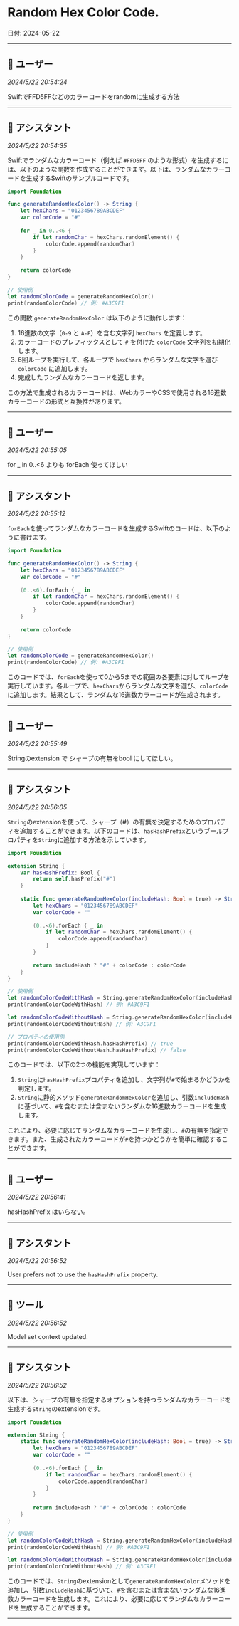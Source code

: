 # Random Hex Color Code.

日付: 2024-05-22

---

## 👤 ユーザー
*2024/5/22 20:54:24*

SwiftでFFD5FFなどのカラーコードをrandomに生成する方法

---

## 🤖 アシスタント
*2024/5/22 20:54:35*

Swiftでランダムなカラーコード（例えば `#FFD5FF` のような形式）を生成するには、以下のような関数を作成することができます。以下は、ランダムなカラーコードを生成するSwiftのサンプルコードです。

```swift
import Foundation

func generateRandomHexColor() -> String {
    let hexChars = "0123456789ABCDEF"
    var colorCode = "#"
    
    for _ in 0..<6 {
        if let randomChar = hexChars.randomElement() {
            colorCode.append(randomChar)
        }
    }
    
    return colorCode
}

// 使用例
let randomColorCode = generateRandomHexColor()
print(randomColorCode) // 例: #A3C9F1
```

この関数 `generateRandomHexColor` は以下のように動作します：
1. 16進数の文字（`0-9` と `A-F`）を含む文字列 `hexChars` を定義します。
2. カラーコードのプレフィックスとして `#` を付けた `colorCode` 文字列を初期化します。
3. 6回ループを実行して、各ループで `hexChars` からランダムな文字を選び `colorCode` に追加します。
4. 完成したランダムなカラーコードを返します。

この方法で生成されるカラーコードは、WebカラーやCSSで使用される16進数カラーコードの形式と互換性があります。

---

## 👤 ユーザー
*2024/5/22 20:55:05*

for \_ in 0..&lt;6 よりも forEach 使ってほしい

---

## 🤖 アシスタント
*2024/5/22 20:55:12*

`forEach`を使ってランダムなカラーコードを生成するSwiftのコードは、以下のように書けます。

```swift
import Foundation

func generateRandomHexColor() -> String {
    let hexChars = "0123456789ABCDEF"
    var colorCode = "#"
    
    (0..<6).forEach { _ in
        if let randomChar = hexChars.randomElement() {
            colorCode.append(randomChar)
        }
    }
    
    return colorCode
}

// 使用例
let randomColorCode = generateRandomHexColor()
print(randomColorCode) // 例: #A3C9F1
```

このコードでは、`forEach`を使って0から5までの範囲の各要素に対してループを実行しています。各ループで、`hexChars`からランダムな文字を選び、`colorCode`に追加します。結果として、ランダムな16進数カラーコードが生成されます。

---

## 👤 ユーザー
*2024/5/22 20:55:49*

Stringのextension で シャープの有無をbool にしてほしい。

---

## 🤖 アシスタント
*2024/5/22 20:56:05*

`String`のextensionを使って、シャープ（#）の有無を決定するためのプロパティを追加することができます。以下のコードは、`hasHashPrefix`というブールプロパティを`String`に追加する方法を示しています。

```swift
import Foundation

extension String {
    var hasHashPrefix: Bool {
        return self.hasPrefix("#")
    }
    
    static func generateRandomHexColor(includeHash: Bool = true) -> String {
        let hexChars = "0123456789ABCDEF"
        var colorCode = ""
        
        (0..<6).forEach { _ in
            if let randomChar = hexChars.randomElement() {
                colorCode.append(randomChar)
            }
        }
        
        return includeHash ? "#" + colorCode : colorCode
    }
}

// 使用例
let randomColorCodeWithHash = String.generateRandomHexColor(includeHash: true)
print(randomColorCodeWithHash) // 例: #A3C9F1

let randomColorCodeWithoutHash = String.generateRandomHexColor(includeHash: false)
print(randomColorCodeWithoutHash) // 例: A3C9F1

// プロパティの使用例
print(randomColorCodeWithHash.hasHashPrefix) // true
print(randomColorCodeWithoutHash.hasHashPrefix) // false
```

このコードでは、以下の2つの機能を実現しています：
1. `String`に`hasHashPrefix`プロパティを追加し、文字列が`#`で始まるかどうかを判定します。
2. `String`に静的メソッド`generateRandomHexColor`を追加し、引数`includeHash`に基づいて、`#`を含むまたは含まないランダムな16進数カラーコードを生成します。

これにより、必要に応じてランダムなカラーコードを生成し、`#`の有無を指定できます。また、生成されたカラーコードが`#`を持つかどうかを簡単に確認することができます。

---

## 👤 ユーザー
*2024/5/22 20:56:41*

hasHashPrefix はいらない。

---

## 🤖 アシスタント
*2024/5/22 20:56:52*

User prefers not to use the `hasHashPrefix` property.

---

## 🔧 ツール
*2024/5/22 20:56:52*

Model set context updated.

---

## 🤖 アシスタント
*2024/5/22 20:56:52*

以下は、シャープの有無を指定するオプションを持つランダムなカラーコードを生成する`String`のextensionです。

```swift
import Foundation

extension String {
    static func generateRandomHexColor(includeHash: Bool = true) -> String {
        let hexChars = "0123456789ABCDEF"
        var colorCode = ""
        
        (0..<6).forEach { _ in
            if let randomChar = hexChars.randomElement() {
                colorCode.append(randomChar)
            }
        }
        
        return includeHash ? "#" + colorCode : colorCode
    }
}

// 使用例
let randomColorCodeWithHash = String.generateRandomHexColor(includeHash: true)
print(randomColorCodeWithHash) // 例: #A3C9F1

let randomColorCodeWithoutHash = String.generateRandomHexColor(includeHash: false)
print(randomColorCodeWithoutHash) // 例: A3C9F1
```

このコードでは、`String`のextensionとして`generateRandomHexColor`メソッドを追加し、引数`includeHash`に基づいて、`#`を含むまたは含まないランダムな16進数カラーコードを生成します。これにより、必要に応じてランダムなカラーコードを生成することができます。

---
